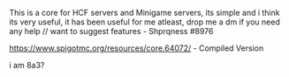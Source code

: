 This is a core for HCF servers and Minigame servers, its simple and i think its very useful, it has been useful for me atleast, drop me a dm if you need any help // want to suggest features - Shprqness
#8976



https://www.spigotmc.org/resources/core.64072/ - Compiled Version

i am 8a3?
